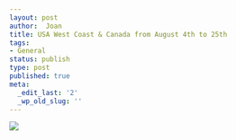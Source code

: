 ```yaml
---
layout: post
author:  Joan
title: USA West Coast & Canada from August 4th to 25th
tags:
- General
status: publish
type: post
published: true
meta:
  _edit_last: '2'
  _wp_old_slug: ''
---
```

<img src="http://maps.googleapis.com/maps/api/staticmap?size=640x300&maptype=roadmap\
&markers=size:mid%7Ccolor:red%7CSeattle,WA%7CSan+Francisco,CA%7CLos+Angeles,CA%7CLas+Vegas%7CGrand+Canyon%7CYosemite+Valley%7CVancouver&sensor=false"/>

